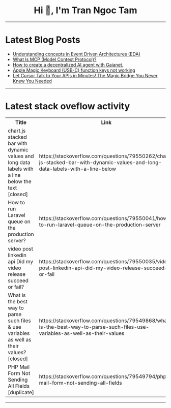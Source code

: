 <h1 align="center">Hi 👋, I'm Tran Ngoc Tam</h1>

---

# Latest Blog Posts 
<!-- BLOG-POST-LIST:START -->
- [Understanding concepts in Event Driven Architectures &lpar;EDA&rpar;](https://dev.to/jhonifaber/introduction-to-event-driven-architecture-eda-3ioj)
- [What Is MCP &lpar;Model Context Protocol&rpar;?](https://dev.to/carrie_luo1/what-is-mcp-model-context-protocol-5dlc)
- [How to create a decentralized AI agent with Gaianet.](https://dev.to/tobysolutions/how-to-create-a-decentralized-ai-agent-with-gaianet-1mk)
- [Apple Magic Keyboard &lpar;USB-C&rpar; function keys not working](https://dev.to/peter/apple-magic-keyboard-usb-c-function-keys-not-working-3kag)
- [Let Cursor Talk to Your APIs in Minutes! The Magic Bridge You Never Knew You Needed](https://dev.to/apilover/let-cursor-talk-to-your-apis-in-minutes-the-magic-bridge-you-never-knew-you-needed-4751)
<!-- BLOG-POST-LIST:END -->

---

# Latest stack oveflow activity
<table>
  <tr><th>Title</th><th>Link</th></tr>
  <!-- STACKOVERFLOW:START --><tr><td>chart.js stacked bar with dynamic values ​and long data labels with a line below the text [closed]</td><td>https://stackoverflow.com/questions/79550262/chart-js-stacked-bar-with-dynamic-values-and-long-data-labels-with-a-line-below</td></tr><tr><td>How to run Laravel queue on the production server?</td><td>https://stackoverflow.com/questions/79550041/how-to-run-laravel-queue-on-the-production-server</td></tr><tr><td>video post linkedin api Did my video release succeed or fail?</td><td>https://stackoverflow.com/questions/79550035/video-post-linkedin-api-did-my-video-release-succeed-or-fail</td></tr><tr><td>What is the best way to parse such files &amp; use variables as well as their values? [closed]</td><td>https://stackoverflow.com/questions/79549868/what-is-the-best-way-to-parse-such-files-use-variables-as-well-as-their-values</td></tr><tr><td>PHP Mail Form Not Sending All Fields [duplicate]</td><td>https://stackoverflow.com/questions/79549794/php-mail-form-not-sending-all-fields</td></tr><!-- STACKOVERFLOW:END -->
</table>

---


